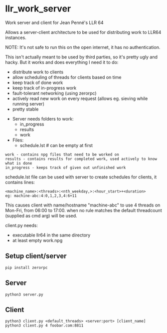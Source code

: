 # llr_work_server
Work server and client for Jean Penné's LLR 64

Allows a server-client architecture to be used for distributing work to LLR64 instances.

NOTE: It's not safe to run this on the open internet, it has no authentication.

This isn't actually meant to be used by third parties, so it's pretty ugly and hacky. But it works and does everything I need it to do:
* distribute work to clients
* allow scheduling of threads for clients based on time
* keep track of done work
* keep track of in-progress work
* fault-tolerant networking (using zerorpc)
* actively read new work on every request (allows eg. sieving while running server)
* pretty stable

- Server needs folders to work:
  - in_progress
  - results
  - work
- Files:
  - schedule.lst  # can be empty at first
  
```
work - contains npg files that need to be worked on
results - contains results for completed work, used actively to know what is done
in_progress - keeps track of given out unfinished work
```

schedule.lst file can be used with server to create schedules for clients, it contains lines:
```
<machine_name>:<threads>:<nth_weekday,>:<hour_start>+<duration>
eg: machine-abc:4:0,1,2,3,4:6+11
```
This causes client with name/hostname "machine-abc" to use 4 threads on Mon-Fri, from 06:00 to 17:00. when no rule matches the default threadcount (supplied as cmd arg) will be used.


client.py needs:
* executable llr64 in the same directory
* at least empty work.npg

Setup client/server
-------------------
```
pip install zerorpc
```

Server
------
```
python3 server.py
```

Client
------
```
python3 client.py <default_threads> <server:port> [client_name]
python3 client.py 4 foobar.com:8811
```
